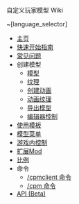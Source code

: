 自定义玩家模型 Wiki

~[language_selector]

* [主页](https://github.com/tom5454/CustomPlayerModels/wiki/Home)
* [快速开始指南](https://github.com/tom5454/CustomPlayerModels/wiki/FirstStartGuide)
* [常见问题](https://github.com/tom5454/CustomPlayerModels/wiki/FAQ)
* 创建模型
  * [模型](https://github.com/tom5454/CustomPlayerModels/wiki/Modelling)
  * [纹理](https://github.com/tom5454/CustomPlayerModels/wiki/Texturing)
  * [创建动画](https://github.com/tom5454/CustomPlayerModels/wiki/Animations)
  * [动画纹理](https://github.com/tom5454/CustomPlayerModels/wiki/Animated-Textures)
  * [导出模型](https://github.com/tom5454/CustomPlayerModels/wiki/Exporting)
  * [编辑器控制](https://github.com/tom5454/CustomPlayerModels/wiki/Controls#editor-controls)
* [使用模板](https://github.com/tom5454/CustomPlayerModels/wiki/Templates)
* [模型菜单](https://github.com/tom5454/CustomPlayerModels/wiki/Models-Menu)
* [游戏内控制](https://github.com/tom5454/CustomPlayerModels/wiki/Controls#in-game-controls-keybindings)
* [扩展Mod](https://github.com/tom5454/CustomPlayerModels/wiki/Mod-Integrations)
* [比例](https://github.com/tom5454/CustomPlayerModels/wiki/Scaling)
* 命令
  * [/cpmclient 命令](https://github.com/tom5454/CustomPlayerModels/wiki/The--cpmclient-command)
  * [/cpm 命令](https://github.com/tom5454/CustomPlayerModels/wiki/The--cpm-command)
* [API (Beta)](https://github.com/tom5454/CustomPlayerModels/wiki/API-documentation)
